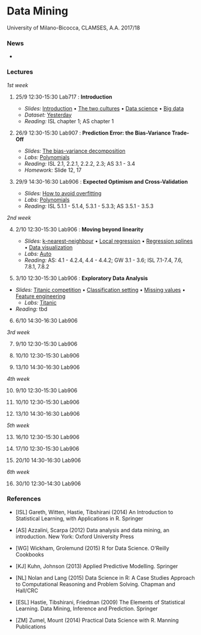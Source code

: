 # Data Mining 

University of Milano-Bicocca, CLAMSES, A.A. 2017/18

### News

* 

### Lectures

*1st week*

1. 25/9 12:30-15:30 Lab717 : **Introduction**
    + *Slides:* [Introduction](https://github.com/aldosolari/DM/blob/master/0_intro/0_intro.pdf) • [The two cultures](https://github.com/aldosolari/DM/blob/master/0_intro/0_twocult.pdf) • [Data science](https://github.com/aldosolari/DM/blob/master/0_intro/0_twocult.pdf) • [Big data](https://github.com/aldosolari/DM/blob/master/0_intro/0_twocult.pdf)
    + *Dataset:* [Yesterday](https://github.com/aldosolari/DM/blob/master/0_intro/0_yesterday.pdf)
    + *Reading:* ISL chapter 1; AS chapter 1

2. 26/9 12:30-15:30 Lab907 :  **Prediction Error: the Bias-Variance Trade-Off**
    + *Slides:* [The bias-variance decomposition](https://github.com/aldosolari/DM/blob/master/1_biasvar/1_biasvar.pdf)
    + *Labs:* [Polynomials](https://github.com/aldosolari/DM/blob/master/1_biasvar/polynomials.Rmd)
    + *Reading:* ISL 2.1, 2.2.1, 2.2.2, 2.3; AS 3.1 - 3.4
    + *Homework:* Slide 12, 17

3. 29/9 14:30-16:30 Lab906 : **Expected Optimism and Cross-Validation**
    + *Slides:*  [How to avoid overfitting](https://github.com/aldosolari/DM/blob/master/1_biasvar/1_biasvar.pdf)
    + *Labs:* [Polynomials](https://github.com/aldosolari/DM/blob/master/1_biasvar/polynomials.Rmd)
    + *Reading:* ISL 5.1.1 - 5.1.4, 5.3.1 - 5.3.3; AS 3.5.1 - 3.5.3


*2nd week*

4. 2/10 12:30-15:30 Lab906 : **Moving beyond linearity**
    + *Slides:*  [k-nearest-neighbour](https://github.com/aldosolari/DM/blob/master/2_eda/2_mbl.pdf) • [Local regression](https://github.com/aldosolari/DM/blob/master/2_eda/2_mbl.pdf) • [Regression splines](https://github.com/aldosolari/DM/blob/master/2_eda/2_mbl.pdf) • [Data visualization](https://github.com/aldosolari/DM/blob/master/2_eda/2_mbl.pdf)
    + *Labs:* [Auto](https://github.com/aldosolari/DM/blob/master/2_eda/auto.Rmd)
    + *Reading:* AS: 4.1 - 4.2.4, 4.4 - 4.4.2; GW 3.1 - 3.6; ISL 7.1-7.4, 7.6, 7.8.1, 7.8.2


5. 3/10 12:30-15:30 Lab906 : **Exploratory Data Analysis**
 + *Slides:*  [Titanic competition](https://github.com/aldosolari/DM/blob/master/2_eda/2_mbl.pdf) • [Classification setting](https://github.com/aldosolari/DM/blob/master/2_eda/2_mbl.pdf) • [Missing values](https://github.com/aldosolari/DM/blob/master/2_eda/2_eda.pdf) • [Feature engineering](https://github.com/aldosolari/DM/blob/master/2_eda/2_eda.pdf) 
    + *Labs:* [Titanic](https://github.com/aldosolari/DM/blob/master/2_eda/titanic.Rmd)
+ *Reading:* tbd

6. 6/10 14:30-16:30 Lab906

*3rd week*

7. 9/10 12:30-15:30 Lab906

8. 10/10 12:30-15:30 Lab906

9. 13/10 14:30-16:30 Lab906

*4th week*

10. 9/10 12:30-15:30 Lab906

11. 10/10 12:30-15:30 Lab906

12. 13/10 14:30-16:30 Lab906

*5th week*

13. 16/10 12:30-15:30 Lab906

14. 17/10 12:30-15:30 Lab906

15. 20/10 14:30-16:30 Lab906

*6th week*

16. 30/10 12:30-14:30 Lab906

### References

* [ISL] Gareth, Witten, Hastie, Tibshirani (2014) An Introduction to Statistical Learning, with Applications in R. Springer

* [AS] Azzalini, Scarpa (2012) Data analysis and data mining, an introduction. New York: Oxford University Press

* [WG] Wickham, Grolemund (2015) R for Data Science. O’Reilly Cookbooks

* [KJ] Kuhn, Johnson (2013) Applied Predictive Modelling. Springer

* [NL] Nolan and Lang (2015) Data Science in R: A Case Studies Approach to Computational Reasoning and Problem Solving. Chapman and Hall/CRC

* [ESL] Hastie, Tibshirani, Friedman (2009) The Elements of Statistical Learning. Data Mining, Inference and Prediction. Springer

* [ZM] Zumel, Mount (2014) Practical Data Science with R. Manning Publications

